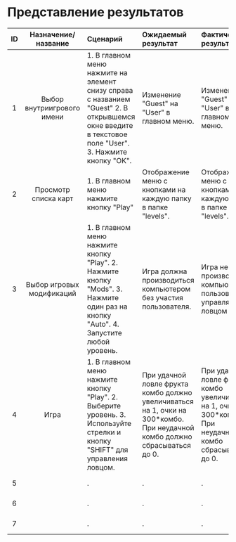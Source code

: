 # Представление результатов

| ID | Назначение/название | Сценарий | Ожидаемый результат | Фактический результат | Оценка |
|:---:|:---:|:---|:---|:---|:---|
| 1 | Выбор внутриигрового имени | 1. В главном меню нажмите на элемент снизу справа с названием "Guest" 2. В открывшемся окне введите в текстовое поле "User". 3. Нажмите кнопку "OK". | Изменение "Guest" на "User" в главном меню. | Измененился "Guest" на "User" в главном меню. | Тест пройден. |
| 2 | Просмотр списка карт | 1. В главном меню нажмите кнопку "Play" | Отображение меню с кнопками на каждую папку в папке "levels". | Отображено меню с кнопками на каждую папку в папке "levels". | Тест пройден. |
| 3 | Выбор игровых модификаций | 1. В главном меню нажмите кнопку "Play". 2. Нажмите кнопку "Mods". 3. Нажмите один раз на кнопку "Auto". 4. Запустите любой уровень. | Игра должна производиться компьютером без участия пользователя. | Игра не производится компьютером, пользователь управляет ловцом | Тест не пройден. |
| 4 | Игра | 1. В главном меню нажмите кнопку "Play". 2. Выберите уровень. 3. Используйте стрелки и кнопку "SHIFT" для управления ловцом. | При удачной ловле фрукта комбо должно увеличиваться на 1, очки на 300*комбо. При неудачной комбо должно сбрасываться до 0. | При удачной ловле фрукта комбо увеличивается на 1, очки на 300*комбо. При неудачной комбо сбрасывается до 0. | Тест пройден. |
| 5 |  | . | . | . | Тест пройден. |
| 6 |  | . | . | . | Тест пройден. |
| 7 |  | . | . | . | Тест пройден. |

